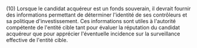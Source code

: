 (10) Lorsque le candidat acquéreur est un fonds souverain, il devrait fournir des informations permettant de déterminer l'identité de ses contrôleurs et sa politique d'investissement. Ces informations sont utiles à l'autorité compétente de l'entité cible tant pour évaluer la réputation du candidat acquéreur que pour apprécier l'éventuelle incidence sur la surveillance effective de l'entité cible.